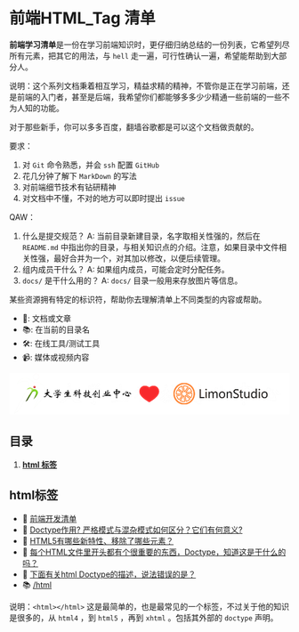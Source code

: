 # 前端HTML_Tag 清单

**前端学习清单**是一份在学习前端知识时，更仔细归纳总结的一份列表，它希望列尽所有元素，把其它的用法，与 `hell` 走一遍，可行性确认一遍，希望能帮助到大部分人。

说明：这个系列文档秉着相互学习，精益求精的精神，不管你是正在学习前端，还是前端的入门者，甚至是后端，我希望你们都能够多多少少精通一些前端的一些不为人知的功能。

对于那些新手，你可以多多百度，翻墙谷歌都是可以这个文档做贡献的。

要求：
1. 对 `Git` 命令熟悉，并会 `ssh` 配置 `GitHub`
2. 花几分钟了解下 `MarkDown` 的写法
3. 对前端细节技术有钻研精神
4. 对文档中不懂，不对的地方可以即时提出 `issue`

QAW：
1. 什么是提交规范？
A: 当前目录新建目录，名字取相关性强的，然后在 `README.md` 中指出你的目录，与相关知识点的介绍。注意，如果目录中文件相关性强，最好合并为一个，对其加以修改，以便后续管理。
2. 组内成员干什么？
A: 如果组内成员，可能会定时分配任务。
3. `docs/` 是干什么用的？ 
A: `docs/` 目录一般用来存放图片等信息。

某些资源拥有特定的标识符，帮助你去理解清单上不同类型的内容或帮助。

* 📖: 文档或文章
* 📚: 在当前的目录名
* 🛠: 在线工具/测试工具
* 📹: 媒体或视频内容

[![](/docs/images/logo&logo.png)](https://github.com/LimonStudio)

## 目录

1. **[html 标签](#html标签)**

## html标签

- 📖 [前端开发清单](https://github.com/JohnsenZhou/Front-End-Checklist)
- 📖 [Doctype作用? 严格模式与混杂模式如何区分？它们有何意义?](https://www.nowcoder.com/ta/review-frontend/review?tpId=80&tqId=29680&query=&asc=true&order=&page=3)
- 📖 [HTML5有哪些新特性、移除了哪些元素？](https://www.nowcoder.com/ta/review-frontend/review?tpId=80&tqId=29681&query=&asc=true&order=&page=4)
- 📖 [每个HTML文件里开头都有个很重要的东西，Doctype，知道这是干什么的吗？](https://www.nowcoder.com/ta/review-frontend/review?tpId=80&tqId=29683&query=&asc=true&order=&page=6)
- 📖 [下面有关html Doctype的描述，说法错误的是？](https://www.nowcoder.com/questionTerminal/7dff0c51f4644baf94db7535d8b304da)
- 📚 [/html](/html)

说明：`<html></html>` 这是最简单的，也是最常见的一个标签，不过关于他的知识是很多的，从 `html4` ，到 `html5` ，再到 `xhtml` 。包括其外部的 `doctype` 声明。
